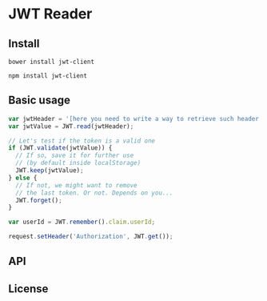 # JWT Reader

## Install

~~~ shell
bower install jwt-client
~~~

~~~ shell
npm install jwt-client
~~~

## Basic usage

~~~ javascript
var jwtHeader = '[here you need to write a way to retrieve such header value]';
var jwtValue = JWT.read(jwtHeader);

// Let's test if the token is a valid one
if (JWT.validate(jwtValue)) {
  // If so, save it for further use
  // (by default inside localStorage)
  JWT.keep(jwtValue);
} else {
  // If not, we might want to remove
  // the last token. Or not. Depends on you...
  JWT.forget();
}
~~~

~~~ javascript
var userId = JWT.remember().claim.userId;
~~~

~~~ javascript
request.setHeader('Authorization', JWT.get());
~~~

## API

## License
